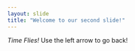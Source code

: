 ```yaml
---
layout: slide
title: "Welcome to our second slide!"
---
```

*Time Flies!*
Use the left arrow to go back!
